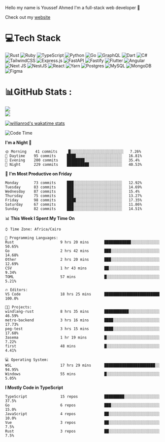 Hello my name is Youssef Ahmed I'm a full-stack web developer 👋

Check out my [website](https://youssefahmed.vercel.app)
 
# 💻Tech Stack

![Rust](https://img.shields.io/badge/rust-%23000000.svg?style=for-the-badge&logo=rust&logoColor=white) ![Ruby](https://img.shields.io/badge/ruby-%23CC342D.svg?style=for-the-badge&logo=ruby&logoColor=white) ![TypeScript](https://img.shields.io/badge/typescript-%23007ACC.svg?style=for-the-badge&logo=typescript&logoColor=white) ![Python](https://img.shields.io/badge/python-3670A0?style=for-the-badge&logo=python&logoColor=ffdd54) ![Go](https://img.shields.io/badge/go-%2300ADD8.svg?style=for-the-badge&logo=go&logoColor=white) ![GraphQL](https://img.shields.io/badge/-GraphQL-E10098?style=for-the-badge&logo=graphql&logoColor=white) ![Dart](https://img.shields.io/badge/dart-%230175C2.svg?style=for-the-badge&logo=dart&logoColor=white) ![C#](https://img.shields.io/badge/c%23-%23239120.svg?style=for-the-badge&logo=c-sharp&logoColor=white) ![TailwindCSS](https://img.shields.io/badge/tailwindcss-%2338B2AC.svg?style=for-the-badge&logo=tailwind-css&logoColor=white) ![Express.js](https://img.shields.io/badge/express.js-%23404d59.svg?style=for-the-badge&logo=express&logoColor=%2361DAFB) ![FastAPI](https://img.shields.io/badge/FastAPI-005571?style=for-the-badge&logo=fastapi) ![Fastify](https://img.shields.io/badge/fastify-%23000000.svg?style=for-the-badge&logo=fastify&logoColor=white) ![Flutter](https://img.shields.io/badge/Flutter-%2302569B.svg?style=for-the-badge&logo=Flutter&logoColor=white) ![Angular](https://img.shields.io/badge/angular-%23DD0031.svg?style=for-the-badge&logo=angular&logoColor=white) ![Next JS](https://img.shields.io/badge/Next-black?style=for-the-badge&logo=next.js&logoColor=white) ![NestJS](https://img.shields.io/badge/nestjs-%23E0234E.svg?style=for-the-badge&logo=nestjs&logoColor=white) ![React](https://img.shields.io/badge/react-%2320232a.svg?style=for-the-badge&logo=react&logoColor=%2361DAFB) ![Yarn](https://img.shields.io/badge/yarn-%232C8EBB.svg?style=for-the-badge&logo=yarn&logoColor=white) ![Postgres](https://img.shields.io/badge/postgres-%23316192.svg?style=for-the-badge&logo=postgresql&logoColor=white) ![MySQL](https://img.shields.io/badge/mysql-%2300f.svg?style=for-the-badge&logo=mysql&logoColor=white) ![MongoDB](https://img.shields.io/badge/MongoDB-%234ea94b.svg?style=for-the-badge&logo=mongodb&logoColor=white)     ![Figma](https://img.shields.io/badge/figma-%23F24E1E.svg?style=for-the-badge&logo=figma&logoColor=white)

# 📊GitHub Stats :

![](https://github-readme-stats.vercel.app/api?username=joetifa2003&theme=tokyonight&hide_border=false&include_all_commits=false&count_private=false)<br/>
![](https://github-readme-streak-stats.herokuapp.com/?user=joetifa2003&theme=tokyonight&hide_border=false)<br/>

[![willianrod's wakatime stats](https://github-readme-stats.vercel.app/api/wakatime?username=joetifa2003&layout=compact)](https://github.com/anuraghazra/github-readme-stats)
<!--START_SECTION:waka-->
![Code Time](http://img.shields.io/badge/Code%20Time-746%20hrs%2042%20mins-blue)

**I'm a Night 🦉** 

```text
🌞 Morning    41 commits     █░░░░░░░░░░░░░░░░░░░░░░░░   7.26% 
🌆 Daytime    95 commits     ████░░░░░░░░░░░░░░░░░░░░░   16.81% 
🌃 Evening    200 commits    ████████░░░░░░░░░░░░░░░░░   35.4% 
🌙 Night      229 commits    ██████████░░░░░░░░░░░░░░░   40.53%

```
📅 **I'm Most Productive on Friday** 

```text
Monday       73 commits     ███░░░░░░░░░░░░░░░░░░░░░░   12.92% 
Tuesday      83 commits     ███░░░░░░░░░░░░░░░░░░░░░░   14.69% 
Wednesday    87 commits     ███░░░░░░░░░░░░░░░░░░░░░░   15.4% 
Thursday     75 commits     ███░░░░░░░░░░░░░░░░░░░░░░   13.27% 
Friday       98 commits     ████░░░░░░░░░░░░░░░░░░░░░   17.35% 
Saturday     67 commits     ███░░░░░░░░░░░░░░░░░░░░░░   11.86% 
Sunday       82 commits     ███░░░░░░░░░░░░░░░░░░░░░░   14.51%

```


📊 **This Week I Spent My Time On** 

```text
⌚︎ Time Zone: Africa/Cairo

💬 Programming Languages: 
Rust                     9 hrs 20 mins       ████████████░░░░░░░░░░░░░   50.65% 
Go                       2 hrs 42 mins       ███░░░░░░░░░░░░░░░░░░░░░░   14.68% 
Other                    2 hrs 20 mins       ███░░░░░░░░░░░░░░░░░░░░░░   12.69% 
CSV                      1 hr 43 mins        ██░░░░░░░░░░░░░░░░░░░░░░░   9.34% 
TOML                     57 mins             █░░░░░░░░░░░░░░░░░░░░░░░░   5.21%

🔥 Editors: 
VS Code                  18 hrs 25 mins      █████████████████████████   100.0%

🐱‍💻 Projects: 
windlang-rust            8 hrs 35 mins       ███████████░░░░░░░░░░░░░░   46.59% 
metro-backend            3 hrs 16 mins       ████░░░░░░░░░░░░░░░░░░░░░   17.73% 
peg-test                 3 hrs 15 mins       ████░░░░░░░░░░░░░░░░░░░░░   17.68% 
3asema                   1 hr 19 mins        █░░░░░░░░░░░░░░░░░░░░░░░░   7.22% 
first                    48 mins             █░░░░░░░░░░░░░░░░░░░░░░░░   4.41%

💻 Operating System: 
WSL                      17 hrs 29 mins      ███████████████████████░░   94.95% 
Windows                  55 mins             █░░░░░░░░░░░░░░░░░░░░░░░░   5.05%

```

**I Mostly Code in TypeScript** 

```text
TypeScript               15 repos            █████████░░░░░░░░░░░░░░░░   37.5% 
Go                       6 repos             ███░░░░░░░░░░░░░░░░░░░░░░   15.0% 
JavaScript               4 repos             ██░░░░░░░░░░░░░░░░░░░░░░░   10.0% 
Vue                      3 repos             ██░░░░░░░░░░░░░░░░░░░░░░░   7.5% 
Rust                     3 repos             ██░░░░░░░░░░░░░░░░░░░░░░░   7.5%

```



<!--END_SECTION:waka-->
